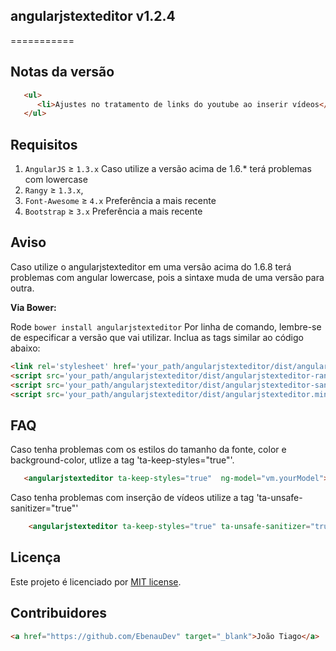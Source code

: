 ## angularjstexteditor v1.2.4
===========

## Notas da versão
```html
   <ul>
      <li>Ajustes no tratamento de links do youtube ao inserir vídeos</li>
   </ul>
```

## Requisitos

1. `AngularJS` ≥ `1.3.x` Caso utilize a versão acima de 1.6.* terá problemas com lowercase
2. `Rangy` ≥ `1.3.x`,
3. `Font-Awesome` ≥ `4.x` Preferência a mais recente
1. `Bootstrap` ≥ `3.x` Preferência a mais recente

## Aviso

Caso utilize o angularjstexteditor em uma versão acima do 1.6.8 terá problemas com angular lowercase, pois a sintaxe muda de uma versão para outra. 


**Via Bower:**

Rode `bower install angularjstexteditor` Por linha de comando, lembre-se de especificar a versão que vai utilizar.
Inclua as tags similar ao código abaixo:

```html
<link rel='stylesheet' href='your_path/angularjstexteditor/dist/angularjstexteditor.css'>
<script src='your_path/angularjstexteditor/dist/angularjstexteditor-rangy.min.js'></script>
<script src='your_path/angularjstexteditor/dist/angularjstexteditor-sanitize.min.js'></script>
<script src='your_path/angularjstexteditor/dist/angularjstexteditor.min.js'></script>
```


## FAQ

Caso tenha problemas com os estilos do tamanho da fonte, color e background-color, utlize a tag 'ta-keep-styles="true"'.

```html
   <angularjstexteditor ta-keep-styles="true"  ng-model="vm.yourModel"></angularjstexteditor>
```

Caso tenha problemas com inserção de vídeos utilize a tag 'ta-unsafe-sanitizer="true"'

```html
    <angularjstexteditor ta-keep-styles="true" ta-unsafe-sanitizer="true" ng-model="vm.yourModel"></angularjstexteditor>
```

## Licença
Este projeto é licenciado por [MIT license](http://opensource.org/licenses/MIT).

## Contribuidores
```html
<a href="https://github.com/EbenauDev" target="_blank">João Tiago</a>
```

